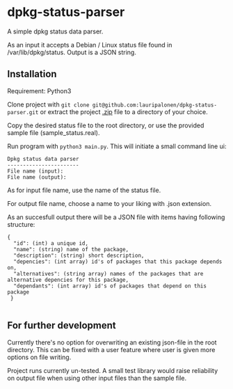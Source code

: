# dpkg-status-parser
A simple dpkg status data parser.  

As an input it accepts a Debian / Linux status file found in /var/lib/dpkg/status. Output is a JSON string.

## Installation  
Requirement: Python3

Clone project with `git clone git@github.com:lauripalonen/dpkg-status-parser.git` or extract the project [.zip](https://github.com/lauripalonen/dpkg-status-parser/archive/master.zip) file to a directory of your choice.  

Copy the desired status file to the root directory, or use the provided sample file (sample_status.real). 

Run program with `python3 main.py`. This will initiate a small command line ui:
```
Dpkg status data parser
-----------------------
File name (input): 
File name (output): 
```
As for input file name, use the name of the status file.  

For output file name, choose a name to your liking with .json extension.

As an succesfull output there will be a JSON file with items having following structure:  
```
{
  "id": (int) a unique id,
  "name": (string) name of the package,
  "description": (string) short description,
  "depencies": (int array) id's of packages that this package depends on,
  "alternatives": (string array) names of the packages that are alternative depencies for this package,
  "dependants": (int array) id's of packages that depend on this package
 }
  
```
## For further development
Currently there's no option for overwriting an existing json-file in the root directory. This can be fixed with a user feature where user is given more options on file writing.

Project runs currently un-tested. A small test library would raise reliability on output file when using other input files than the sample file.



